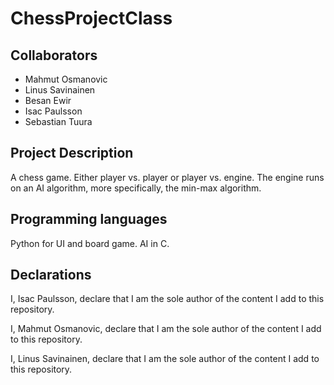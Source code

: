 # ChessProjectClass

## Collaborators
* Mahmut Osmanovic 
* Linus Savinainen 
* Besan Ewir
* Isac Paulsson
* Sebastian Tuura

## Project Description
A chess game. Either player vs. player or player vs. engine. The engine runs on an AI algorithm, more specifically, the min-max algorithm.

## Programming languages
Python for UI and board game. 
AI in C.

## Declarations
I, Isac Paulsson, declare that I am the sole author of the content I add to this repository.

I, Mahmut Osmanovic, declare that I am the sole author of the content I add to this repository.

I, Linus Savinainen, declare that I am the sole author of the content I add to this repository.
